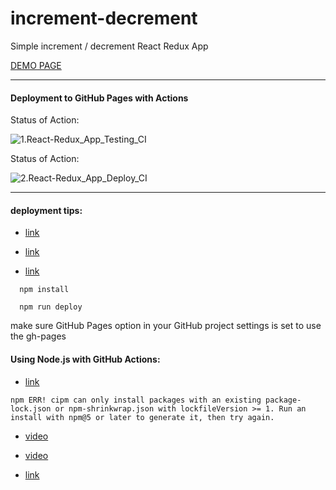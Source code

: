 # increment-decrement
Simple increment / decrement React Redux App

[DEMO PAGE](https://tom2kota.github.io/increment)

-----

#### Deployment to GitHub Pages with Actions

Status of Action:

![1.React-Redux_App_Testing_CI](https://github.com/tom2kota/increment/workflows/1.React-Redux_App_Testing_CI/badge.svg)


Status of Action:

![2.React-Redux_App_Deploy_CI](https://github.com/tom2kota/increment/workflows/2.React-Redux_App_Deploy_CI/badge.svg)




----------------------------------------------------

#### deployment tips:


- [link](https://create-react-app.dev/docs/deployment/)


- [link](https://github.com/dceddia/create-react-app-customized)


- [link](https://itnext.io/hosting-a-react-app-for-free-using-github-pages-7328ea04b11c)


```
  npm install
  
  npm run deploy
```

  make sure GitHub Pages option in your GitHub project settings is set to use the gh-pages


#### Using Node.js with GitHub Actions:

- [link](https://help.github.com/en/actions/language-and-framework-guides/using-nodejs-with-github-actions)

```
npm ERR! cipm can only install packages with an existing package-lock.json or npm-shrinkwrap.json with lockfileVersion >= 1. Run an install with npm@5 or later to generate it, then try again.
```

- [video](https://youtu.be/N63C0mkFDFw)

- [video](https://youtu.be/Yg5rpke79X4)

- [link](https://keithweaver.ca/lesson/deploy-react-gh-pages-using-github-actions?s=ytktc)

